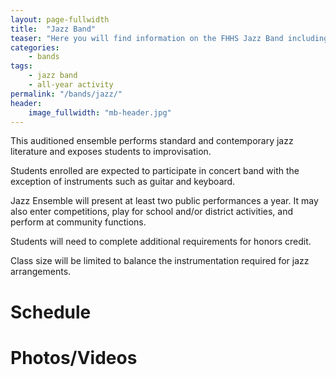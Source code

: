 ```yaml
---
layout: page-fullwidth
title:  "Jazz Band"
teaser: "Here you will find information on the FHHS Jazz Band including the schedule and photos/videos."
categories:
    - bands
tags:
    - jazz band
    - all-year activity
permalink: "/bands/jazz/"
header:
    image_fullwidth: "mb-header.jpg"
---
```

This auditioned ensemble performs standard and contemporary jazz literature and exposes students to improvisation.

Students enrolled are expected to participate in concert band with the exception of instruments such as guitar and keyboard.

Jazz Ensemble will present at least two public performances a year. It may also enter competitions, play for school and/or district activities, and perform at community functions.

Students will need to complete additional requirements for honors credit.

Class size will be limited to balance the instrumentation required for jazz arrangements.

# Schedule

# Photos/Videos
